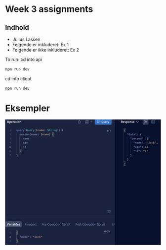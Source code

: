 # Week 3 assignments

## Indhold

- Julius Lassen
- Følgende er inkluderet: Ex 1
- Følgende er ikke inkluderet: Ex 2


To run:
cd into api
```bash
npm run dev
```

cd into client
```bash
npm run dev
```

# Eksempler

![getUserByName](image.png)

